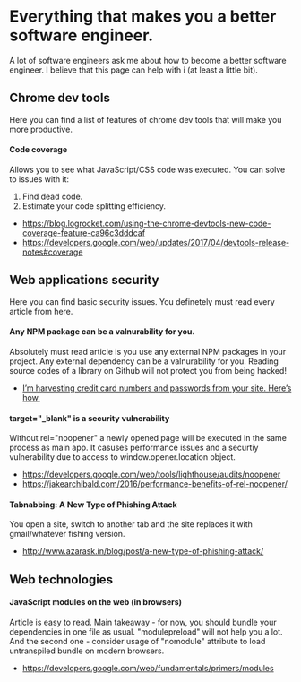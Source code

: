 # Everything that makes you a better software engineer.
A lot of software engineers ask me about how to become a better software engineer. I believe that this page can help with i (at least a little bit).


## Chrome dev tools
Here you can find a list of features of chrome dev tools that will make you more productive.

#### Code coverage
Allows you to see what JavaScript/CSS code was executed. You can solve to issues with it:

1. Find dead code.
2. Estimate your code splitting efficiency. 

* https://blog.logrocket.com/using-the-chrome-devtools-new-code-coverage-feature-ca96c3dddcaf
* https://developers.google.com/web/updates/2017/04/devtools-release-notes#coverage


## Web applications security

Here you can find basic security issues. You definetely must read every article from here.

#### Any NPM package can be a valnurability for you.
Absolutely must read article is you use any external NPM packages in your project. Any external dependency can be a valnurability for you. Reading source codes of a library on Github will not protect you from being hacked! 

* [I’m harvesting credit card numbers and passwords from your site. Here’s how.](https://hackernoon.com/im-harvesting-credit-card-numbers-and-passwords-from-your-site-here-s-how-9a8cb347c5b5)

#### target="_blank" is a security vulnerability
Without rel="noopener" a newly opened page will be executed in the same process as main app. It casuses performance issues and a securtiy vulnerability due to access to window.opener.location object.  

* https://developers.google.com/web/tools/lighthouse/audits/noopener
* https://jakearchibald.com/2016/performance-benefits-of-rel-noopener/

#### Tabnabbing: A New Type of Phishing Attack
You open a site, switch to another tab and the site replaces it with gmail/whatever fishing version.

* http://www.azarask.in/blog/post/a-new-type-of-phishing-attack/

## Web technologies

#### JavaScript modules on the web (in browsers)
Article is easy to read. Main takeaway - for now, you should bundle your dependencies in one file as usual. "modulepreload" will not help you a lot. And the second one - consider usage of "nomodule" attribute to load untranspiled bundle on modern browsers.

* https://developers.google.com/web/fundamentals/primers/modules
